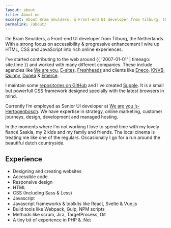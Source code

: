 ```yaml
---
layout: about
title: About me
excerpt: About Bram Smulders, a Front-end UI developer from Tilburg, the Netherlands
permalink: /about/
---
```


I’m Bram Smulders, a Front-end UI developer from Tilburg, the Netherlands.
With a strong focus on accessibility & progressive enhancement I wire up HTML, CSS and JavaScript into rich online experiences.

I’ve started contributing to the web around {{ '2007-01-01' | timeago: site.time }} and worked with many different companies. These include agencies like [We are you](https://www.weareyou.com/), [E-sites](https://www.e-sites.nl/), [Freshheads](http://freshheads.com) and clients like [Eneco](http://eneco.com), [KNVB](http://knvb.nl), [Quinny](http://www.quinny.nl/), [Dunea](http://dunea.nl) & [Emerce](http://emerce.nl).

I maintain some [repositories on GitHub](https://github.com/bramsmulders) and I’ve created [Supple](https://github.com/supple-css/). It is a small but powerfull CSS framework designed specially with the latest browsers in mind.

Currently I’m employed as Senior UI developer at [We are you ’s-Hertogenbosch](https://www.weareyou.com). We have expertise in strategy, online marketing, customer journeys, design, development and managed hosting.

In the moments where I’m not working I love to spend time with my lovely fiancé Saskia, my 2 kids and my family and friends. The local cinema is treating me like one of the regulars. Occasionally I go for a run around the beautiful dutch countryside.

## Experience
- Designing and creating websites
- Accessible code
- Responsive design
- HTML
- CSS (Including Sass & Less)
- Javascript
- Javascript frameworks & toolkits like React, Svelte & Vue.js
- Build tools like Webpack, Gulp, NPM scripts
- Methods like scrum, Jira, TargetProcess, Git
- A tiny bit of experience in PHP & .Net
